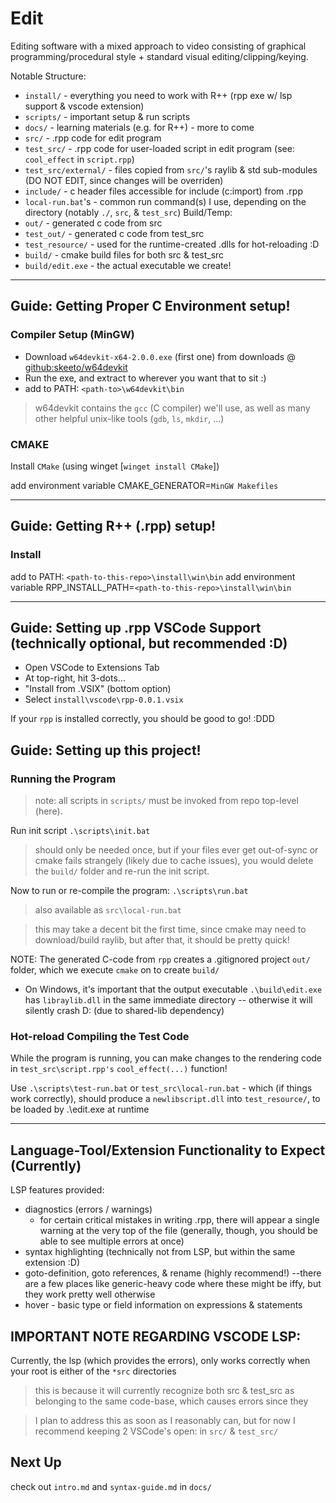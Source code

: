# Edit

Editing software with a mixed approach to video consisting of graphical programming/procedural style + standard visual editing/clipping/keying.

Notable Structure:
* `install/`           - everything you need to work with R++ (rpp exe w/ lsp support & vscode extension)
* `scripts/`           - important setup & run scripts
* `docs/`              - learning materials (e.g. for R++) - more to come
* `src/`               - .rpp code for edit program
* `test_src/`          - .rpp code for user-loaded script in edit program (see: `cool_effect` in `script.rpp`)
* `test_src/external/` - files copied from `src/`'s raylib & std sub-modules (DO NOT EDIT, since changes will be overriden)
* `include/`           - c header files accessible for include (c:import) from .rpp
* `local-run.bat`'s    - common run command(s) I use, depending on the directory (notably `./`, `src`, & `test_src`)
Build/Temp:
* `out/`               - generated c code from src
* `test_out/`          - generated c code from test_src
* `test_resource/`     - used for the runtime-created .dlls for hot-reloading :D
* `build/`             - cmake build files for both src & test_src
* `build/edit.exe`     - the actual executable we create!
---

## Guide: Getting Proper C Environment setup!

### Compiler Setup (MinGW)
* Download `w64devkit-x64-2.0.0.exe` (first one) from downloads @ [github:skeeto/w64devkit](https://github.com/skeeto/w64devkit/releases)
* Run the exe, and extract to wherever you want that to sit :)
* add to PATH: `<path-to>\w64devkit\bin`

> w64devkit contains the `gcc` (C compiler) we'll use, as well as many other helpful unix-like tools (`gdb`, `ls`, `mkdir`, ...)

### CMAKE
Install `CMake` (using winget [`winget install CMake`])

add environment variable
CMAKE_GENERATOR=`MinGW Makefiles`

---

## Guide: Getting R++ (.rpp) setup!

### Install
add to PATH: `<path-to-this-repo>\install\win\bin`
add environment variable
RPP_INSTALL_PATH=`<path-to-this-repo>\install\win\bin`

---

## Guide: Setting up .rpp VSCode Support (technically optional, but recommended :D)
* Open VSCode to Extensions Tab
* At top-right, hit 3-dots...
* "Install from .VSIX" (bottom option)
* Select `install\vscode\rpp-0.0.1.vsix`

If your `rpp` is installed correctly, you should be good to go! :DDD

## Guide: Setting up this project!

### Running the Program

> note: all scripts in `scripts/` must be invoked from repo top-level (here).

Run init script
`.\scripts\init.bat`

> should only be needed once, but if your files ever get out-of-sync or cmake fails strangely (likely due to cache issues), you would delete the `build/` folder and re-run the init script.

Now to run or re-compile the program:
`.\scripts\run.bat`
> also available as `src\local-run.bat`

> this may take a decent bit the first time, since cmake may need to download/build raylib, but after that, it should be pretty quick!

NOTE: The generated C-code from `rpp` creates a .gitignored project `out/` folder, which we execute `cmake` on to create `build/`
* On Windows, it's important that the output executable `.\build\edit.exe` has `libraylib.dll` in the same immediate directory -- otherwise it will silently crash D: (due to shared-lib dependency)

### Hot-reload Compiling the Test Code

While the program is running, you can make changes to the rendering code in `test_src\script.rpp's` `cool_effect(...)` function!

Use `.\scripts\test-run.bat` or `test_src\local-run.bat` - which (if things work correctly), should produce a `newlibscript.dll` into `test_resource/`, to be loaded by .\edit.exe at runtime

---

## Language-Tool/Extension Functionality to Expect (Currently)
LSP features provided:
* diagnostics (errors / warnings)
    - for certain critical mistakes in writing .rpp, there will appear a single warning at the very top of the file (generally, though, you should be able to see multiple errors at once)
* syntax highlighting (technically not from LSP, but within the same extension :D)
* goto-definition, goto references, & rename (highly recommend!)  --there are a few places like generic-heavy code where these might be iffy, but they work pretty well otherwise
* hover - basic type or field information on expressions & statements

## IMPORTANT NOTE REGARDING VSCODE LSP:
Currently, the lsp (which provides the errors), only works correctly when your root is either of the `*src` directories
> this is because it will currently recognize both src & test_src as belonging to the same code-base, which causes errors since they 

> I plan to address this as soon as I reasonably can, but for now I recommend keeping 2 VSCode's open: in `src/` & `test_src/`

## Next Up

check out `intro.md` and `syntax-guide.md` in `docs/`
